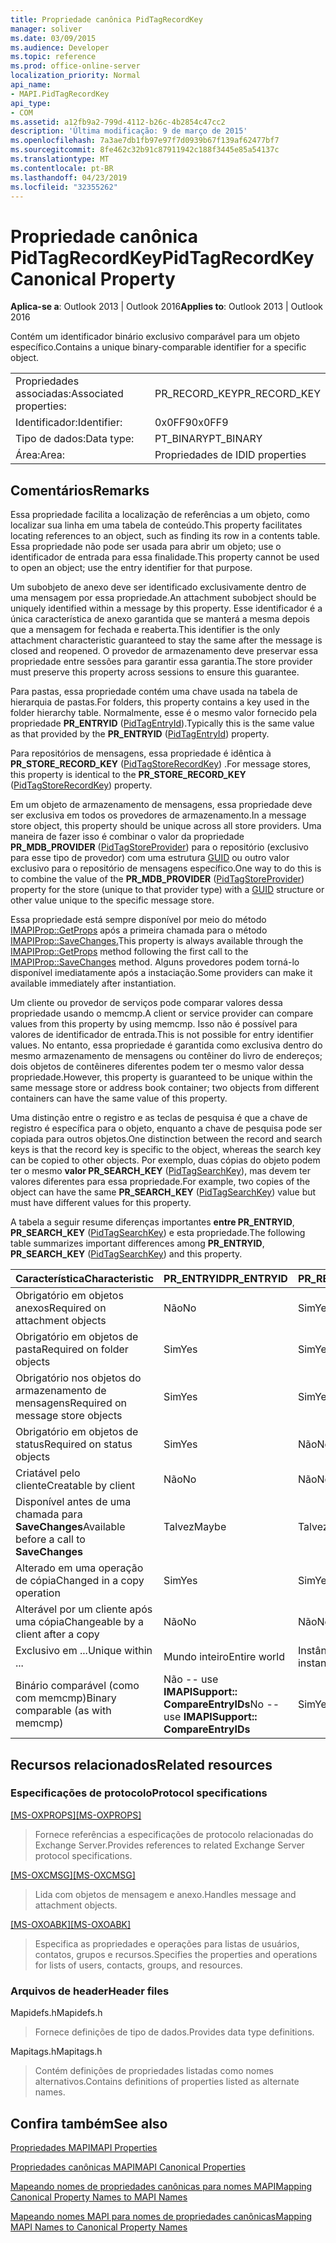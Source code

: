 ```yaml
---
title: Propriedade canônica PidTagRecordKey
manager: soliver
ms.date: 03/09/2015
ms.audience: Developer
ms.topic: reference
ms.prod: office-online-server
localization_priority: Normal
api_name:
- MAPI.PidTagRecordKey
api_type:
- COM
ms.assetid: a12fb9a2-799d-4112-b26c-4b2854c47cc2
description: 'Última modificação: 9 de março de 2015'
ms.openlocfilehash: 7a3ae7db1fb97e97f7d0939b67f139af62477bf7
ms.sourcegitcommit: 8fe462c32b91c87911942c188f3445e85a54137c
ms.translationtype: MT
ms.contentlocale: pt-BR
ms.lasthandoff: 04/23/2019
ms.locfileid: "32355262"
---
```

# <a name="pidtagrecordkey-canonical-property"></a><span data-ttu-id="e9b70-103">Propriedade canônica PidTagRecordKey</span><span class="sxs-lookup"><span data-stu-id="e9b70-103">PidTagRecordKey Canonical Property</span></span>

  
  
<span data-ttu-id="e9b70-104">**Aplica-se a**: Outlook 2013 | Outlook 2016</span><span class="sxs-lookup"><span data-stu-id="e9b70-104">**Applies to**: Outlook 2013 | Outlook 2016</span></span> 
  
<span data-ttu-id="e9b70-105">Contém um identificador binário exclusivo comparável para um objeto específico.</span><span class="sxs-lookup"><span data-stu-id="e9b70-105">Contains a unique binary-comparable identifier for a specific object.</span></span>
  
|||
|:-----|:-----|
|<span data-ttu-id="e9b70-106">Propriedades associadas:</span><span class="sxs-lookup"><span data-stu-id="e9b70-106">Associated properties:</span></span>  <br/> |<span data-ttu-id="e9b70-107">PR_RECORD_KEY</span><span class="sxs-lookup"><span data-stu-id="e9b70-107">PR_RECORD_KEY</span></span>  <br/> |
|<span data-ttu-id="e9b70-108">Identificador:</span><span class="sxs-lookup"><span data-stu-id="e9b70-108">Identifier:</span></span>  <br/> |<span data-ttu-id="e9b70-109">0x0FF9</span><span class="sxs-lookup"><span data-stu-id="e9b70-109">0x0FF9</span></span>  <br/> |
|<span data-ttu-id="e9b70-110">Tipo de dados:</span><span class="sxs-lookup"><span data-stu-id="e9b70-110">Data type:</span></span>  <br/> |<span data-ttu-id="e9b70-111">PT_BINARY</span><span class="sxs-lookup"><span data-stu-id="e9b70-111">PT_BINARY</span></span>  <br/> |
|<span data-ttu-id="e9b70-112">Área:</span><span class="sxs-lookup"><span data-stu-id="e9b70-112">Area:</span></span>  <br/> |<span data-ttu-id="e9b70-113">Propriedades de ID</span><span class="sxs-lookup"><span data-stu-id="e9b70-113">ID properties</span></span>  <br/> |
   
## <a name="remarks"></a><span data-ttu-id="e9b70-114">Comentários</span><span class="sxs-lookup"><span data-stu-id="e9b70-114">Remarks</span></span>

<span data-ttu-id="e9b70-115">Essa propriedade facilita a localização de referências a um objeto, como localizar sua linha em uma tabela de conteúdo.</span><span class="sxs-lookup"><span data-stu-id="e9b70-115">This property facilitates locating references to an object, such as finding its row in a contents table.</span></span> <span data-ttu-id="e9b70-116">Essa propriedade não pode ser usada para abrir um objeto; use o identificador de entrada para essa finalidade.</span><span class="sxs-lookup"><span data-stu-id="e9b70-116">This property cannot be used to open an object; use the entry identifier for that purpose.</span></span>
  
<span data-ttu-id="e9b70-117">Um subobjeto de anexo deve ser identificado exclusivamente dentro de uma mensagem por essa propriedade.</span><span class="sxs-lookup"><span data-stu-id="e9b70-117">An attachment subobject should be uniquely identified within a message by this property.</span></span> <span data-ttu-id="e9b70-118">Esse identificador é a única característica de anexo garantida que se manterá a mesma depois que a mensagem for fechada e reaberta.</span><span class="sxs-lookup"><span data-stu-id="e9b70-118">This identifier is the only attachment characteristic guaranteed to stay the same after the message is closed and reopened.</span></span> <span data-ttu-id="e9b70-119">O provedor de armazenamento deve preservar essa propriedade entre sessões para garantir essa garantia.</span><span class="sxs-lookup"><span data-stu-id="e9b70-119">The store provider must preserve this property across sessions to ensure this guarantee.</span></span>
  
<span data-ttu-id="e9b70-120">Para pastas, essa propriedade contém uma chave usada na tabela de hierarquia de pastas.</span><span class="sxs-lookup"><span data-stu-id="e9b70-120">For folders, this property contains a key used in the folder hierarchy table.</span></span> <span data-ttu-id="e9b70-121">Normalmente, esse é o mesmo valor fornecido pela propriedade **PR_ENTRYID** ([PidTagEntryId](pidtagentryid-canonical-property.md)).</span><span class="sxs-lookup"><span data-stu-id="e9b70-121">Typically this is the same value as that provided by the **PR_ENTRYID** ([PidTagEntryId](pidtagentryid-canonical-property.md)) property.</span></span>
  
<span data-ttu-id="e9b70-122">Para repositórios de mensagens, essa propriedade é idêntica à **PR_STORE_RECORD_KEY** ([PidTagStoreRecordKey](pidtagstorerecordkey-canonical-property.md)) .</span><span class="sxs-lookup"><span data-stu-id="e9b70-122">For message stores, this property is identical to the **PR_STORE_RECORD_KEY** ([PidTagStoreRecordKey](pidtagstorerecordkey-canonical-property.md)) property.</span></span>
  
<span data-ttu-id="e9b70-123">Em um objeto de armazenamento de mensagens, essa propriedade deve ser exclusiva em todos os provedores de armazenamento.</span><span class="sxs-lookup"><span data-stu-id="e9b70-123">In a message store object, this property should be unique across all store providers.</span></span> <span data-ttu-id="e9b70-124">Uma maneira de fazer isso é combinar o valor da propriedade **PR_MDB_PROVIDER** ([PidTagStoreProvider](pidtagstoreprovider-canonical-property.md)) para o repositório (exclusivo para esse tipo de provedor) com uma estrutura [GUID](guid.md) ou outro valor exclusivo para o repositório de mensagens específico.</span><span class="sxs-lookup"><span data-stu-id="e9b70-124">One way to do this is to combine the value of the **PR_MDB_PROVIDER** ([PidTagStoreProvider](pidtagstoreprovider-canonical-property.md)) property for the store (unique to that provider type) with a [GUID](guid.md) structure or other value unique to the specific message store.</span></span> 
  
<span data-ttu-id="e9b70-125">Essa propriedade está sempre disponível por meio do método [IMAPIProp::GetProps](imapiprop-getprops.md) após a primeira chamada para o método [IMAPIProp::SaveChanges.](imapiprop-savechanges.md)</span><span class="sxs-lookup"><span data-stu-id="e9b70-125">This property is always available through the [IMAPIProp::GetProps](imapiprop-getprops.md) method following the first call to the [IMAPIProp::SaveChanges](imapiprop-savechanges.md) method.</span></span> <span data-ttu-id="e9b70-126">Alguns provedores podem torná-lo disponível imediatamente após a instaciação.</span><span class="sxs-lookup"><span data-stu-id="e9b70-126">Some providers can make it available immediately after instantiation.</span></span> 
  
<span data-ttu-id="e9b70-127">Um cliente ou provedor de serviços pode comparar valores dessa propriedade usando o memcmp.</span><span class="sxs-lookup"><span data-stu-id="e9b70-127">A client or service provider can compare values from this property by using memcmp.</span></span> <span data-ttu-id="e9b70-128">Isso não é possível para valores de identificador de entrada.</span><span class="sxs-lookup"><span data-stu-id="e9b70-128">This is not possible for entry identifier values.</span></span> <span data-ttu-id="e9b70-129">No entanto, essa propriedade é garantida como exclusiva dentro do mesmo armazenamento de mensagens ou contêiner do livro de endereços; dois objetos de contêineres diferentes podem ter o mesmo valor dessa propriedade.</span><span class="sxs-lookup"><span data-stu-id="e9b70-129">However, this property is guaranteed to be unique within the same message store or address book container; two objects from different containers can have the same value of this property.</span></span>
  
<span data-ttu-id="e9b70-130">Uma distinção entre o registro e as teclas de pesquisa é que a chave de registro é específica para o objeto, enquanto a chave de pesquisa pode ser copiada para outros objetos.</span><span class="sxs-lookup"><span data-stu-id="e9b70-130">One distinction between the record and search keys is that the record key is specific to the object, whereas the search key can be copied to other objects.</span></span> <span data-ttu-id="e9b70-131">Por exemplo, duas cópias do objeto podem ter o mesmo **valor PR_SEARCH_KEY** ([PidTagSearchKey](pidtagsearchkey-canonical-property.md)), mas devem ter valores diferentes para essa propriedade.</span><span class="sxs-lookup"><span data-stu-id="e9b70-131">For example, two copies of the object can have the same **PR_SEARCH_KEY** ([PidTagSearchKey](pidtagsearchkey-canonical-property.md)) value but must have different values for this property.</span></span>
  
<span data-ttu-id="e9b70-132">A tabela a seguir resume diferenças importantes **entre PR_ENTRYID**, **PR_SEARCH_KEY** ([PidTagSearchKey](pidtagsearchkey-canonical-property.md)) e esta propriedade.</span><span class="sxs-lookup"><span data-stu-id="e9b70-132">The following table summarizes important differences among **PR_ENTRYID**, **PR_SEARCH_KEY** ([PidTagSearchKey](pidtagsearchkey-canonical-property.md)) and this property.</span></span> 
  
|<span data-ttu-id="e9b70-133">**Característica**</span><span class="sxs-lookup"><span data-stu-id="e9b70-133">**Characteristic**</span></span>|<span data-ttu-id="e9b70-134">**PR_ENTRYID**</span><span class="sxs-lookup"><span data-stu-id="e9b70-134">**PR_ENTRYID**</span></span>|<span data-ttu-id="e9b70-135">**PR_RECORD_KEY**</span><span class="sxs-lookup"><span data-stu-id="e9b70-135">**PR_RECORD_KEY**</span></span>|<span data-ttu-id="e9b70-136">**PR_SEARCH_KEY**</span><span class="sxs-lookup"><span data-stu-id="e9b70-136">**PR_SEARCH_KEY**</span></span>|
|:-----|:-----|:-----|:-----|
|<span data-ttu-id="e9b70-137">Obrigatório em objetos anexos</span><span class="sxs-lookup"><span data-stu-id="e9b70-137">Required on attachment objects</span></span>  <br/> |<span data-ttu-id="e9b70-138">Não</span><span class="sxs-lookup"><span data-stu-id="e9b70-138">No</span></span>  <br/> |<span data-ttu-id="e9b70-139">Sim</span><span class="sxs-lookup"><span data-stu-id="e9b70-139">Yes</span></span>  <br/> |<span data-ttu-id="e9b70-140">Não</span><span class="sxs-lookup"><span data-stu-id="e9b70-140">No</span></span>  <br/> |
|<span data-ttu-id="e9b70-141">Obrigatório em objetos de pasta</span><span class="sxs-lookup"><span data-stu-id="e9b70-141">Required on folder objects</span></span>  <br/> |<span data-ttu-id="e9b70-142">Sim</span><span class="sxs-lookup"><span data-stu-id="e9b70-142">Yes</span></span>  <br/> |<span data-ttu-id="e9b70-143">Sim</span><span class="sxs-lookup"><span data-stu-id="e9b70-143">Yes</span></span>  <br/> |<span data-ttu-id="e9b70-144">Não</span><span class="sxs-lookup"><span data-stu-id="e9b70-144">No</span></span>  <br/> |
|<span data-ttu-id="e9b70-145">Obrigatório nos objetos do armazenamento de mensagens</span><span class="sxs-lookup"><span data-stu-id="e9b70-145">Required on message store objects</span></span>  <br/> |<span data-ttu-id="e9b70-146">Sim</span><span class="sxs-lookup"><span data-stu-id="e9b70-146">Yes</span></span>  <br/> |<span data-ttu-id="e9b70-147">Sim</span><span class="sxs-lookup"><span data-stu-id="e9b70-147">Yes</span></span>  <br/> |<span data-ttu-id="e9b70-148">Não</span><span class="sxs-lookup"><span data-stu-id="e9b70-148">No</span></span>  <br/> |
|<span data-ttu-id="e9b70-149">Obrigatório em objetos de status</span><span class="sxs-lookup"><span data-stu-id="e9b70-149">Required on status objects</span></span>  <br/> |<span data-ttu-id="e9b70-150">Sim</span><span class="sxs-lookup"><span data-stu-id="e9b70-150">Yes</span></span>  <br/> |<span data-ttu-id="e9b70-151">Não</span><span class="sxs-lookup"><span data-stu-id="e9b70-151">No</span></span>  <br/> |<span data-ttu-id="e9b70-152">Não</span><span class="sxs-lookup"><span data-stu-id="e9b70-152">No</span></span>  <br/> |
|<span data-ttu-id="e9b70-153">Criatável pelo cliente</span><span class="sxs-lookup"><span data-stu-id="e9b70-153">Creatable by client</span></span>  <br/> |<span data-ttu-id="e9b70-154">Não</span><span class="sxs-lookup"><span data-stu-id="e9b70-154">No</span></span>  <br/> |<span data-ttu-id="e9b70-155">Não</span><span class="sxs-lookup"><span data-stu-id="e9b70-155">No</span></span>  <br/> |<span data-ttu-id="e9b70-156">Sim</span><span class="sxs-lookup"><span data-stu-id="e9b70-156">Yes</span></span>  <br/> |
|<span data-ttu-id="e9b70-157">Disponível antes de uma chamada para **SaveChanges**</span><span class="sxs-lookup"><span data-stu-id="e9b70-157">Available before a call to **SaveChanges**</span></span> <br/> |<span data-ttu-id="e9b70-158">Talvez</span><span class="sxs-lookup"><span data-stu-id="e9b70-158">Maybe</span></span>  <br/> |<span data-ttu-id="e9b70-159">Talvez</span><span class="sxs-lookup"><span data-stu-id="e9b70-159">Maybe</span></span>  <br/> |<span data-ttu-id="e9b70-160">Mensagens Sim, Outras Talvez</span><span class="sxs-lookup"><span data-stu-id="e9b70-160">Messages Yes Others Maybe</span></span>  <br/> |
|<span data-ttu-id="e9b70-161">Alterado em uma operação de cópia</span><span class="sxs-lookup"><span data-stu-id="e9b70-161">Changed in a copy operation</span></span>  <br/> |<span data-ttu-id="e9b70-162">Sim</span><span class="sxs-lookup"><span data-stu-id="e9b70-162">Yes</span></span>  <br/> |<span data-ttu-id="e9b70-163">Sim</span><span class="sxs-lookup"><span data-stu-id="e9b70-163">Yes</span></span>  <br/> |<span data-ttu-id="e9b70-164">Não</span><span class="sxs-lookup"><span data-stu-id="e9b70-164">No</span></span>  <br/> |
|<span data-ttu-id="e9b70-165">Alterável por um cliente após uma cópia</span><span class="sxs-lookup"><span data-stu-id="e9b70-165">Changeable by a client after a copy</span></span>  <br/> |<span data-ttu-id="e9b70-166">Não</span><span class="sxs-lookup"><span data-stu-id="e9b70-166">No</span></span>  <br/> |<span data-ttu-id="e9b70-167">Não</span><span class="sxs-lookup"><span data-stu-id="e9b70-167">No</span></span>  <br/> |<span data-ttu-id="e9b70-168">Sim</span><span class="sxs-lookup"><span data-stu-id="e9b70-168">Yes</span></span>  <br/> |
|<span data-ttu-id="e9b70-169">Exclusivo em ...</span><span class="sxs-lookup"><span data-stu-id="e9b70-169">Unique within ...</span></span>  <br/> |<span data-ttu-id="e9b70-170">Mundo inteiro</span><span class="sxs-lookup"><span data-stu-id="e9b70-170">Entire world</span></span>  <br/> |<span data-ttu-id="e9b70-171">Instância do provedor</span><span class="sxs-lookup"><span data-stu-id="e9b70-171">Provider instance</span></span>  <br/> |<span data-ttu-id="e9b70-172">Mundo inteiro</span><span class="sxs-lookup"><span data-stu-id="e9b70-172">Entire world</span></span>  <br/> |
|<span data-ttu-id="e9b70-173">Binário comparável (como com memcmp)</span><span class="sxs-lookup"><span data-stu-id="e9b70-173">Binary comparable (as with memcmp)</span></span>  <br/> |<span data-ttu-id="e9b70-174">Não -- use **IMAPISupport:: CompareEntryIDs**</span><span class="sxs-lookup"><span data-stu-id="e9b70-174">No -- use **IMAPISupport:: CompareEntryIDs**</span></span> <br/> |<span data-ttu-id="e9b70-175">Sim</span><span class="sxs-lookup"><span data-stu-id="e9b70-175">Yes</span></span>  <br/> |<span data-ttu-id="e9b70-176">Sim</span><span class="sxs-lookup"><span data-stu-id="e9b70-176">Yes</span></span>  <br/> |
   
## <a name="related-resources"></a><span data-ttu-id="e9b70-177">Recursos relacionados</span><span class="sxs-lookup"><span data-stu-id="e9b70-177">Related resources</span></span>

### <a name="protocol-specifications"></a><span data-ttu-id="e9b70-178">Especificações de protocolo</span><span class="sxs-lookup"><span data-stu-id="e9b70-178">Protocol specifications</span></span>

<span data-ttu-id="e9b70-179">[[MS-OXPROPS]](https://msdn.microsoft.com/library/f6ab1613-aefe-447d-a49c-18217230b148%28Office.15%29.aspx)</span><span class="sxs-lookup"><span data-stu-id="e9b70-179">[[MS-OXPROPS]](https://msdn.microsoft.com/library/f6ab1613-aefe-447d-a49c-18217230b148%28Office.15%29.aspx)</span></span>
  
> <span data-ttu-id="e9b70-180">Fornece referências a especificações de protocolo relacionadas do Exchange Server.</span><span class="sxs-lookup"><span data-stu-id="e9b70-180">Provides references to related Exchange Server protocol specifications.</span></span>
    
<span data-ttu-id="e9b70-181">[[MS-OXCMSG]](https://msdn.microsoft.com/library/7fd7ec40-deec-4c06-9493-1bc06b349682%28Office.15%29.aspx)</span><span class="sxs-lookup"><span data-stu-id="e9b70-181">[[MS-OXCMSG]](https://msdn.microsoft.com/library/7fd7ec40-deec-4c06-9493-1bc06b349682%28Office.15%29.aspx)</span></span>
  
> <span data-ttu-id="e9b70-182">Lida com objetos de mensagem e anexo.</span><span class="sxs-lookup"><span data-stu-id="e9b70-182">Handles message and attachment objects.</span></span>
    
<span data-ttu-id="e9b70-183">[[MS-OXOABK]](https://msdn.microsoft.com/library/f4cf9b4c-9232-4506-9e71-2270de217614%28Office.15%29.aspx)</span><span class="sxs-lookup"><span data-stu-id="e9b70-183">[[MS-OXOABK]](https://msdn.microsoft.com/library/f4cf9b4c-9232-4506-9e71-2270de217614%28Office.15%29.aspx)</span></span>
  
> <span data-ttu-id="e9b70-184">Especifica as propriedades e operações para listas de usuários, contatos, grupos e recursos.</span><span class="sxs-lookup"><span data-stu-id="e9b70-184">Specifies the properties and operations for lists of users, contacts, groups, and resources.</span></span>
    
### <a name="header-files"></a><span data-ttu-id="e9b70-185">Arquivos de header</span><span class="sxs-lookup"><span data-stu-id="e9b70-185">Header files</span></span>

<span data-ttu-id="e9b70-186">Mapidefs.h</span><span class="sxs-lookup"><span data-stu-id="e9b70-186">Mapidefs.h</span></span>
  
> <span data-ttu-id="e9b70-187">Fornece definições de tipo de dados.</span><span class="sxs-lookup"><span data-stu-id="e9b70-187">Provides data type definitions.</span></span>
    
<span data-ttu-id="e9b70-188">Mapitags.h</span><span class="sxs-lookup"><span data-stu-id="e9b70-188">Mapitags.h</span></span>
  
> <span data-ttu-id="e9b70-189">Contém definições de propriedades listadas como nomes alternativos.</span><span class="sxs-lookup"><span data-stu-id="e9b70-189">Contains definitions of properties listed as alternate names.</span></span>
    
## <a name="see-also"></a><span data-ttu-id="e9b70-190">Confira também</span><span class="sxs-lookup"><span data-stu-id="e9b70-190">See also</span></span>



[<span data-ttu-id="e9b70-191">Propriedades MAPI</span><span class="sxs-lookup"><span data-stu-id="e9b70-191">MAPI Properties</span></span>](mapi-properties.md)
  
[<span data-ttu-id="e9b70-192">Propriedades canônicas MAPI</span><span class="sxs-lookup"><span data-stu-id="e9b70-192">MAPI Canonical Properties</span></span>](mapi-canonical-properties.md)
  
[<span data-ttu-id="e9b70-193">Mapeando nomes de propriedades canônicas para nomes MAPI</span><span class="sxs-lookup"><span data-stu-id="e9b70-193">Mapping Canonical Property Names to MAPI Names</span></span>](mapping-canonical-property-names-to-mapi-names.md)
  
[<span data-ttu-id="e9b70-194">Mapeando nomes MAPI para nomes de propriedades canônicas</span><span class="sxs-lookup"><span data-stu-id="e9b70-194">Mapping MAPI Names to Canonical Property Names</span></span>](mapping-mapi-names-to-canonical-property-names.md)

